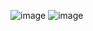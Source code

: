 ![image](https://github.com/KaterinichViktor/Kotlin-Lab3/assets/107800265/d52c0b52-2338-4bcb-be85-2291f4c315ef)
![image](https://github.com/KaterinichViktor/Kotlin-Lab3/assets/107800265/eb7319f2-5d01-4b5e-b189-d0f22909e09e)
